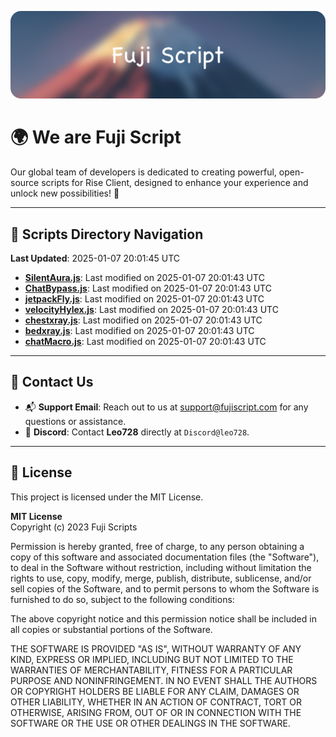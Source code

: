 ![Banner](.github/b.webp)

# 🌍 **We are Fuji Script**

Our global team of developers is dedicated to creating powerful, open-source scripts for Rise Client, designed to enhance your experience and unlock new possibilities! 🌟

---
<!-- SCRIPTS_NAVIGATION_START -->
## 📂 **Scripts Directory Navigation**

**Last Updated**: 2025-01-07 20:01:45 UTC

- **[SilentAura.js](scripts/SilentAura.js)**: Last modified on 2025-01-07 20:01:43 UTC
- **[ChatBypass.js](scripts/ChatBypass.js)**: Last modified on 2025-01-07 20:01:43 UTC
- **[jetpackFly.js](scripts/jetpackFly.js)**: Last modified on 2025-01-07 20:01:43 UTC
- **[velocityHylex.js](scripts/velocityHylex.js)**: Last modified on 2025-01-07 20:01:43 UTC
- **[chestxray.js](scripts/chestxray.js)**: Last modified on 2025-01-07 20:01:43 UTC
- **[bedxray.js](scripts/bedxray.js)**: Last modified on 2025-01-07 20:01:43 UTC
- **[chatMacro.js](scripts/chatMacro.js)**: Last modified on 2025-01-07 20:01:43 UTC

<!-- SCRIPTS_NAVIGATION_END -->

---

## 💬 **Contact Us**  
- 📬 **Support Email**: Reach out to us at [support@fujiscript.com](mailto:support@fujiscript.com) for any questions or assistance.  
- 💬 **Discord**: Contact **Leo728** directly at `Discord@leo728`.

---

## 📜 **License**

This project is licensed under the MIT License.  

**MIT License**  
Copyright (c) 2023 Fuji Scripts  

Permission is hereby granted, free of charge, to any person obtaining a copy of this software and associated documentation files (the "Software"), to deal in the Software without restriction, including without limitation the rights to use, copy, modify, merge, publish, distribute, sublicense, and/or sell copies of the Software, and to permit persons to whom the Software is furnished to do so, subject to the following conditions:  

The above copyright notice and this permission notice shall be included in all copies or substantial portions of the Software.  

THE SOFTWARE IS PROVIDED "AS IS", WITHOUT WARRANTY OF ANY KIND, EXPRESS OR IMPLIED, INCLUDING BUT NOT LIMITED TO THE WARRANTIES OF MERCHANTABILITY, FITNESS FOR A PARTICULAR PURPOSE AND NONINFRINGEMENT. IN NO EVENT SHALL THE AUTHORS OR COPYRIGHT HOLDERS BE LIABLE FOR ANY CLAIM, DAMAGES OR OTHER LIABILITY, WHETHER IN AN ACTION OF CONTRACT, TORT OR OTHERWISE, ARISING FROM, OUT OF OR IN CONNECTION WITH THE SOFTWARE OR THE USE OR OTHER DEALINGS IN THE SOFTWARE.  
